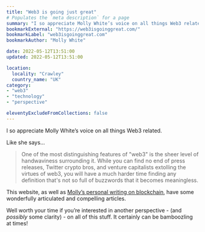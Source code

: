 ```yaml
---
title: "Web3 is going just great"
# Populates the `meta description` for a page
summary: "I so appreciate Molly White’s voice on all things Web3 related."
bookmarkExternal: "https://web3isgoinggreat.com/"
bookmarkLabel: "web3isgoinggreat.com"
bookmarkAuthor: "Molly White"

date: 2022-05-12T13:51:00
updated: 2022-05-12T13:51:00

location:
  locality: "Crawley"
  country_name: "UK"
category:
- "web3"
- "technology"
- "perspective"

eleventyExcludeFromCollections: false
---
```


I so appreciate Molly White’s voice on all things Web3 related.

Like she says&hellip;

> One of the most distinguishing features of "web3" is the sheer level of handwaviness surrounding it. While you can find no end of press releases, Twitter crypto bros, and venture capitalists extolling the virtues of web3, you will have a much harder time finding any definition that's not so full of buzzwords that it becomes meaningless.

This website, as well as [Molly’s personal writing on blockchain](https://blog.mollywhite.net/blockchain/), have some wonderfully articulated and compelling articles.

Well worth your time if you’re interested in another perspective - (and *possibly* some clarity) - on all of this stuff. It certainly can be bamboozling at times!
